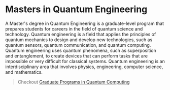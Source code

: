 # Masters in Quantum Engineering

A Master's degree in Quantum Engineering is a graduate-level program that prepares students for careers in the field of quantum science and technology. Quantum engineering is a field that applies the principles of quantum mechanics to design and develop new technologies, such as quantum sensors, quantum communication, and quantum computing. Quantum engineering uses quantum phenomena, such as superposition and entanglement, to create devices that can perform tasks that are impossible or very difficult for classical systems. Quantum engineering is an interdisciplinary area that involves physics, engineering, computer science, and mathematics. 

> Checkout [Graduate Programs in Quantum Computing](README.md)
